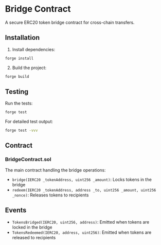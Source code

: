 # Bridge Contract

A secure ERC20 token bridge contract for cross-chain transfers.

## Installation

1. Install dependencies:
```bash
forge install
```

2. Build the project:
```bash
forge build
```

## Testing

Run the tests:
```bash
forge test
```

For detailed test output:
```bash
forge test -vvv
```

## Contract

### BridgeContract.sol

The main contract handling the bridge operations:

- `bridge(IERC20 _tokenAddress, uint256 _amount)`: Locks tokens in the bridge
- `redeem(IERC20 _tokenAddress, address _to, uint256 _amount, uint256 _nonce)`: Releases tokens to recipients
 

## Events

- `TokensBridged(IERC20, uint256, address)`: Emitted when tokens are locked in the bridge
- `TokensRedeemed(IERC20, address, uint256)`: Emitted when tokens are released to recipients
 
